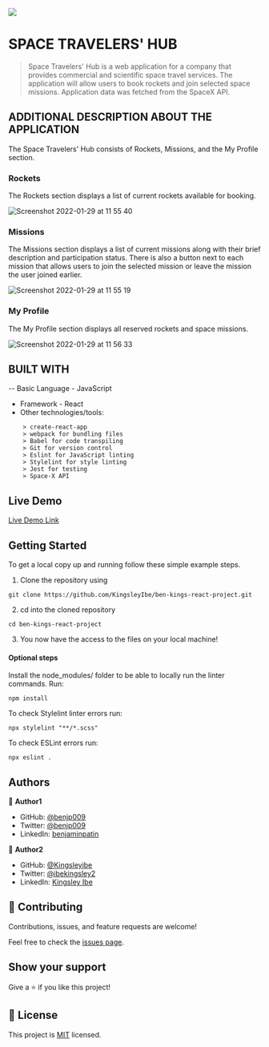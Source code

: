 ![](https://img.shields.io/badge/Microverse-blueviolet)

# SPACE TRAVELERS' HUB

>Space Travelers' Hub is a web application for a company that provides commercial and scientific space travel services. The application will allow users to book rockets and join selected space missions. Application data was fetched from the SpaceX API.

## ADDITIONAL DESCRIPTION ABOUT THE APPLICATION

The Space Travelers' Hub consists of Rockets, Missions, and the My Profile section.

### Rockets 
The Rockets section displays a list of current rockets available for booking.

![Screenshot 2022-01-29 at 11 55 40](https://user-images.githubusercontent.com/31847346/151658353-b639dbf3-aef6-464b-9b5e-abd1174c8d1d.png)

### Missions

The Missions section displays a list of current missions along with their brief description and participation status. There is also a button next to each mission that allows users to join the selected mission or leave the mission the user joined earlier.

![Screenshot 2022-01-29 at 11 55 19](https://user-images.githubusercontent.com/31847346/151658345-42bbfea3-e692-4b30-8d28-4148fc29772a.png)


### My Profile

The My Profile section displays all reserved rockets and space missions.

![Screenshot 2022-01-29 at 11 56 33](https://user-images.githubusercontent.com/31847346/151658372-ad719bbe-2cd0-46b4-8978-fa718dd5c2b0.png)

## BUILT WITH

-- Basic Language - JavaScript 
- Framework - React
- Other technologies/tools: 

``` create-react-app
    > create-react-app
    > webpack for bundling files
    > Babel for code transpiling
    > Git for version control
    > Eslint for JavaScript linting
    > Stylelint for style linting
    > Jest for testing
    > Space-X API
 ```

## Live Demo

[Live Demo Link]( https://kingsleyibe.github.io/ben-kings-react-project/)

## Getting Started

To get a local copy up and running follow these simple example steps.

1. Clone the repository using

```
git clone https://github.com/KingsleyIbe/ben-kings-react-project.git
```

2. cd into the cloned repository

```
cd ben-kings-react-project
```

3. You now have the access to the files on your local machine!

#### Optional steps

Install the node_modules/ folder to be able to locally run the linter commands. Run:

```
npm install
```


To check Stylelint linter errors run:

```
npx stylelint "**/*.scss"
```

To check ESLint errors run:

```
npx eslint .
```

## Authors

👤 **Author1**

- GitHub: [@benjp009](https://github.com/benjp009)
- Twitter: [@benjp009](https://twitter.com/benjp009)
- LinkedIn: [benjaminpatin](https://www.linkedin.com/in/benjaminpatin/)

👤 **Author2**

- GitHub: [@Kingsleyibe](https://github.com/kingsleyibe)
- Twitter: [@ibekingsley2](https://twitter.com/ibekingsley2)
- LinkedIn: [Kingsley Ibe](https://www.linkedin.com/in/kingsley-ibe-5669a5134/)

## 🤝 Contributing

Contributions, issues, and feature requests are welcome!

Feel free to check the [issues page](https://github.com/KingsleyIbe/ben-kings-react-project/issues).

## Show your support

Give a ⭐️ if you like this project!

## 📝 License

This project is [MIT](./MIT.md) licensed.
